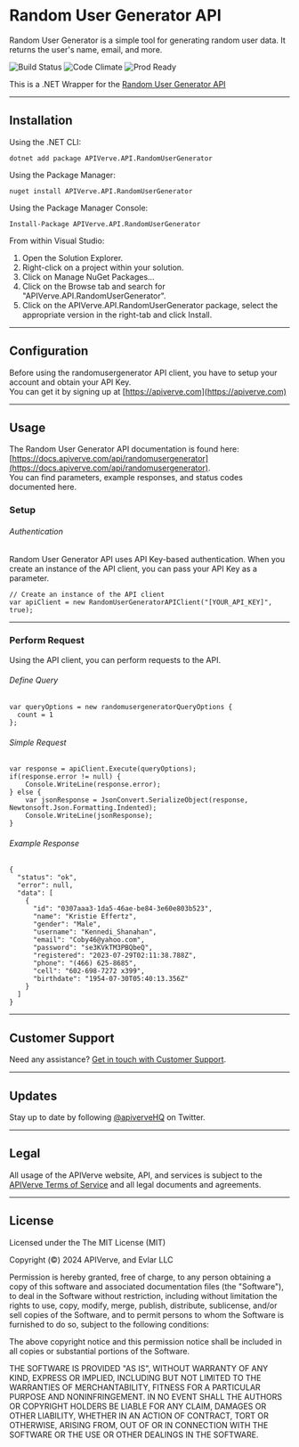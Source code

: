 Random User Generator API
============

Random User Generator is a simple tool for generating random user data. It returns the user's name, email, and more.

![Build Status](https://img.shields.io/badge/build-passing-green)
![Code Climate](https://img.shields.io/badge/maintainability-B-purple)
![Prod Ready](https://img.shields.io/badge/production-ready-blue)

This is a .NET Wrapper for the [Random User Generator API](https://apiverve.com/marketplace/api/randomusergenerator)

---

## Installation

Using the .NET CLI:
```
dotnet add package APIVerve.API.RandomUserGenerator
```

Using the Package Manager:
```
nuget install APIVerve.API.RandomUserGenerator
```

Using the Package Manager Console:
```
Install-Package APIVerve.API.RandomUserGenerator
```

From within Visual Studio:

1. Open the Solution Explorer.
2. Right-click on a project within your solution.
3. Click on Manage NuGet Packages...
4. Click on the Browse tab and search for "APIVerve.API.RandomUserGenerator".
5. Click on the APIVerve.API.RandomUserGenerator package, select the appropriate version in the right-tab and click Install.


---

## Configuration

Before using the randomusergenerator API client, you have to setup your account and obtain your API Key.  
You can get it by signing up at [https://apiverve.com](https://apiverve.com)

---

## Usage

The Random User Generator API documentation is found here: [https://docs.apiverve.com/api/randomusergenerator](https://docs.apiverve.com/api/randomusergenerator).  
You can find parameters, example responses, and status codes documented here.

### Setup

###### Authentication
Random User Generator API uses API Key-based authentication. When you create an instance of the API client, you can pass your API Key as a parameter.

```
// Create an instance of the API client
var apiClient = new RandomUserGeneratorAPIClient("[YOUR_API_KEY]", true);
```

---


### Perform Request
Using the API client, you can perform requests to the API.

###### Define Query

```
var queryOptions = new randomusergeneratorQueryOptions {
  count = 1
};
```

###### Simple Request

```
var response = apiClient.Execute(queryOptions);
if(response.error != null) {
	Console.WriteLine(response.error);
} else {
    var jsonResponse = JsonConvert.SerializeObject(response, Newtonsoft.Json.Formatting.Indented);
    Console.WriteLine(jsonResponse);
}
```

###### Example Response

```
{
  "status": "ok",
  "error": null,
  "data": [
    {
      "id": "0307aaa3-1da5-46ae-be84-3e60e803b523",
      "name": "Kristie Effertz",
      "gender": "Male",
      "username": "Kennedi_Shanahan",
      "email": "Coby46@yahoo.com",
      "password": "se3KVkTM3PBQbeQ",
      "registered": "2023-07-29T02:11:38.788Z",
      "phone": "(466) 625-8685",
      "cell": "602-698-7272 x399",
      "birthdate": "1954-07-30T05:40:13.356Z"
    }
  ]
}
```

---

## Customer Support

Need any assistance? [Get in touch with Customer Support](https://apiverve.com/contact).

---

## Updates
Stay up to date by following [@apiverveHQ](https://twitter.com/apiverveHQ) on Twitter.

---

## Legal

All usage of the APIVerve website, API, and services is subject to the [APIVerve Terms of Service](https://apiverve.com/terms) and all legal documents and agreements.

---

## License
Licensed under the The MIT License (MIT)

Copyright (&copy;) 2024 APIVerve, and Evlar LLC

Permission is hereby granted, free of charge, to any person obtaining a copy of this software and associated documentation files (the "Software"), to deal in the Software without restriction, including without limitation the rights to use, copy, modify, merge, publish, distribute, sublicense, and/or sell copies of the Software, and to permit persons to whom the Software is furnished to do so, subject to the following conditions:

The above copyright notice and this permission notice shall be included in all copies or substantial portions of the Software.

THE SOFTWARE IS PROVIDED "AS IS", WITHOUT WARRANTY OF ANY KIND, EXPRESS OR IMPLIED, INCLUDING BUT NOT LIMITED TO THE WARRANTIES OF MERCHANTABILITY, FITNESS FOR A PARTICULAR PURPOSE AND NONINFRINGEMENT. IN NO EVENT SHALL THE AUTHORS OR COPYRIGHT HOLDERS BE LIABLE FOR ANY CLAIM, DAMAGES OR OTHER LIABILITY, WHETHER IN AN ACTION OF CONTRACT, TORT OR OTHERWISE, ARISING FROM, OUT OF OR IN CONNECTION WITH THE SOFTWARE OR THE USE OR OTHER DEALINGS IN THE SOFTWARE.